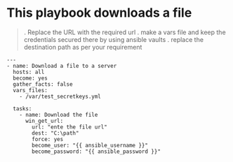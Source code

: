 # This playbook downloads a file
>. Replace the URL with the required url
>. make a vars file and keep the credentials secured there by using ansible vaults
>. replace the destination path as per your requirement

```
---
- name: Download a file to a server
  hosts: all
  become: yes
  gather_facts: false
  vars_files:
    - /var/test_secretkeys.yml

  tasks:
    - name: Download the file
      win_get_url:
        url: "ente the file url"
        dest: "C:\path"
        force: yes
        become_user: "{{ ansible_username }}"
        become_password: "{{ ansible_password }}"
```
